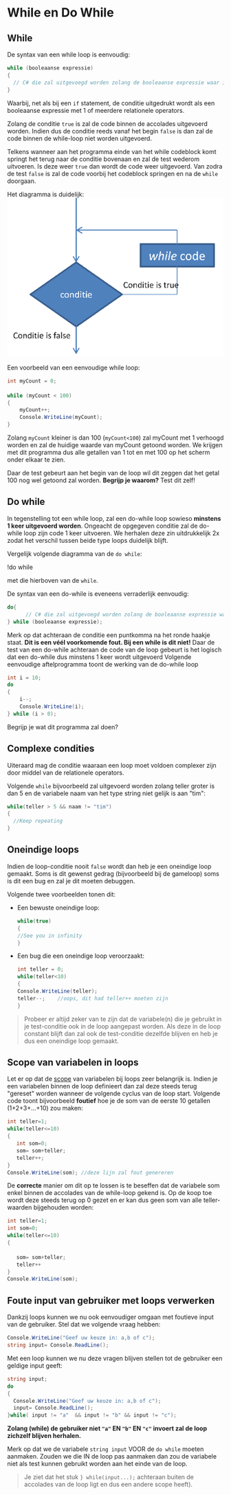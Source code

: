 # While en Do While

## While

De syntax van een while loop is eenvoudig:

```csharp
while (booleaanse expressie) 
{
  // C# die zal uitgevoegd worden zolang de booleaanse expressie waar is
}
```

Waarbij, net als bij een `if` statement, de conditie uitgedrukt wordt als een booleaanse expressie met 1 of meerdere relationele operators.

Zolang de conditie `true` is zal de code binnen de accolades uitgevoerd worden. Indien dus de conditie reeds vanaf het begin `false` is dan zal de code binnen de while-loop niet worden uitgevoerd.

Telkens wanneer aan het programma einde van het while codeblock komt springt het terug naar de conditie bovenaan en zal de test wederom uitvoeren. Is deze weer `true` dan wordt de code weer uitgevoerd. Van zodra de test `false` is zal de code voorbij het codeblock springen en na de `while` doorgaan.

Het diagramma is duidelijk: ![](../../.gitbook/assets/while.png)

Een voorbeeld van een eenvoudige while loop:

```csharp
int myCount = 0;

while (myCount < 100)
{
    myCount++;
    Console.WriteLine(myCount);
}
```

Zolang `myCount` kleiner is dan 100 \(`myCount<100`\) zal myCount met 1 verhoogd worden en zal de huidige waarde van myCount getoond worden. We krijgen met dit programma dus alle getallen van 1 tot en met 100 op het scherm onder elkaar te zien.

Daar de test gebeurt aan het begin van de loop wil dit zeggen dat het getal 100 nog wel getoond zal worden. **Begrijp je waarom?** Test dit zelf!

## Do while

In tegenstelling tot een while loop, zal een do-while loop sowieso **minstens 1 keer uitgevoerd worden**. Ongeacht de opgegeven conditie zal de do-while loop zijn code 1 keer uitvoeren. We herhalen deze zin uitdrukkelijk 2x zodat het verschil tussen beide type loops duidelijk blijft.

Vergelijk volgende diagramma van de `do while`:

!do while

met die hierboven van de `while`.

De syntax van een do-while is eveneens verraderlijk eenvoudig:

```csharp
do{
      // C# die zal uitgevoegd worden zolang de booleaanse expressie waar is
} while (booleaanse expressie);
```

Merk op dat achteraan de conditie een puntkomma na het ronde haakje staat. **Dit is een véél voorkomende fout. Bij een while is dit niet!** Daar de test van een do-while achteraan de code van de loop gebeurt is het logisch dat een do-while dus minstens 1 keer wordt uitgevoerd Volgende eenvoudige aftelprogramma toont de werking van de do-while loop

```csharp
int i = 10;
do
{
    i--;
    Console.WriteLine(i);
} while (i > 0);
```

Begrijp je wat dit programma zal doen?

## Complexe condities

Uiteraard mag de conditie waaraan een loop moet voldoen complexer zijn door middel van de relationele operators.

Volgende `while` bijvoorbeeld zal uitgevoerd worden zolang teller groter is dan 5 en de variabele naam van het type string niet gelijk is aan "tim":

```csharp
while(teller > 5 && naam != "tim")
{
  //Keep repeating
}
```

## Oneindige loops

Indien de loop-conditie nooit `false` wordt dan heb je een oneindige loop gemaakt. Soms is dit gewenst gedrag \(bijvoorbeeld bij de gameloop\) soms is dit een bug en zal je dit moeten debuggen.

Volgende twee voorbeelden tonen dit:

* Een bewuste oneindige loop:

  ```csharp
  while(true)
  {
  //See you in infinity
  }
  ```

* Een bug die een oneindige loop veroorzaakt:

  ```csharp
  int teller = 0; 
  while(teller<10)
  {
  Console.WriteLine(teller);
  teller--;    //oops, dit had teller++ moeten zijn
  }
  ```

> Probeer er altijd zeker van te zijn dat de variabele\(n\) die je gebruikt in je test-conditie ook in de loop aangepast worden. Als deze in de loop constant blijft dan zal ook de test-conditie dezelfde blijven en heb je dus een oneindige loop gemaakt.

## Scope van variabelen in loops

Let er op dat de [scope](../h4-beslissingen/3_scope.md) van variabelen bij loops zeer belangrijk is. Indien je een variabelen binnen de loop definieert dan zal deze steeds terug "gereset" worden wanneer de volgende cyclus van de loop start. Volgende code toont bijvoorbeeld **foutief** hoe je de som van de eerste 10 getallen \(1+2+3+...+10\) zou maken:

```csharp
int teller=1;
while(teller<=10)
{
   int som=0;
   som= som+teller;
   teller++;
}
Console.WriteLine(som); //deze lijn zal fout genereren
```

De **correcte** manier om dit op te lossen is te beseffen dat de variabele som enkel binnen de accolades van de while-loop gekend is. Op de koop toe wordt deze steeds terug op 0 gezet en er kan dus geen som van alle teller-waarden bijgehouden worden:

```csharp
int teller=1;
int som=0;  
while(teller<=10)
{

   som= som+teller;
   teller++
}
Console.WriteLine(som);
```

## Foute input van gebruiker met loops verwerken

Dankzij loops kunnen we nu ook eenvoudiger omgaan met foutieve input van de gebruiker. Stel dat we volgende vraag hebben:

```csharp
Console.WriteLine("Geef uw keuze in: a,b of c");
string input= Console.ReadLine();
```

Met een loop kunnen we nu deze vragen blijven stellen tot de gebruiker een geldige input geeft:

```csharp
string input;
do
{
  Console.WriteLine("Geef uw keuze in: a,b of c");
  input= Console.ReadLine();
}while( input != "a"  && input != "b" && input != "c");
```

**Zolang \(while\) de gebruiker niet `"a"` EN `"b"` EN `"c"` invoert zal de loop zichzelf blijven herhalen.**

Merk op dat we de variabele `string input` VOOR de `do while` moeten aanmaken. Zouden we die IN de loop pas aanmaken dan zou de variabele niet als test kunnen gebruikt worden aan het einde van de loop.

> Je ziet dat het stuk `} while(input...);` achteraan buiten de accolades van de loop ligt en dus een andere scope heeft\).

